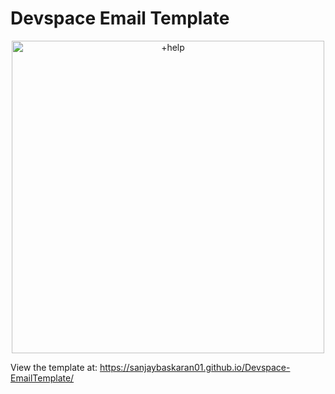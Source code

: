 # Devspace Email Template

<p align="center">
<img src="https://i.imgur.com/957kQg8.png" alt="+help" width="500">
</p>

View the template at: https://sanjaybaskaran01.github.io/Devspace-EmailTemplate/
